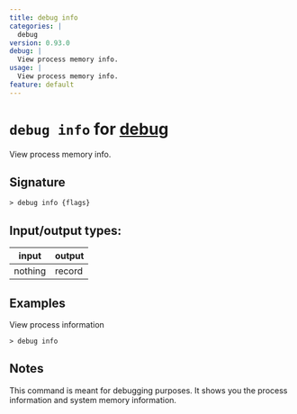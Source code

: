 ```yaml
---
title: debug info
categories: |
  debug
version: 0.93.0
debug: |
  View process memory info.
usage: |
  View process memory info.
feature: default
---
```

<!-- This file is automatically generated. Please edit the command in https://github.com/nushell/nushell instead. -->

# `debug info` for [debug](/commands/categories/debug.md)

<div class='command-title'>View process memory info.</div>

## Signature

```> debug info {flags} ```


## Input/output types:

| input   | output |
| ------- | ------ |
| nothing | record |

## Examples

View process information
```nu
> debug info

```

## Notes
This command is meant for debugging purposes.
It shows you the process information and system memory information.